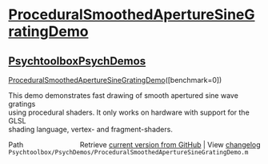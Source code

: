 # [ProceduralSmoothedApertureSineGratingDemo](ProceduralSmoothedApertureSineGratingDemo)
## [Psychtoolbox](Psychtoolbox)[PsychDemos](PsychDemos)

[ProceduralSmoothedApertureSineGratingDemo](ProceduralSmoothedApertureSineGratingDemo)([benchmark=0])  
  
This demo demonstrates fast drawing of smooth apertured sine wave gratings   
using procedural shaders. It only works on hardware with support for the GLSL  
shading language, vertex- and fragment-shaders.  




<div class="code_header" style="text-align:right;">
  <span style="float:left;">Path&nbsp;&nbsp;</span> <span class="counter">Retrieve <a href=
  "https://raw.github.com/Psychtoolbox-3/Psychtoolbox-3/beta/Psychtoolbox/PsychDemos/ProceduralSmoothedApertureSineGratingDemo.m">current version from GitHub</a> | View <a href=
  "https://github.com/Psychtoolbox-3/Psychtoolbox-3/commits/beta/Psychtoolbox/PsychDemos/ProceduralSmoothedApertureSineGratingDemo.m">changelog</a></span>
</div>
<div class="code">
  <code>Psychtoolbox/PsychDemos/ProceduralSmoothedApertureSineGratingDemo.m</code>
</div>


